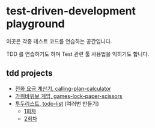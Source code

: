 # test-driven-development playground

이곳은 각종 테스트 코드를 연습하는 공간입니다.

TDD 를 연습하기도 하며 Test 관련 툴 사용법을 익히기도 합니다.

## tdd projects

- [전화 요금 계산기, calling-plan-calculator](#)
- [가위바위보 게임, games-lock-paper-scissors](https://github.com/my-research/test-driven-development/tree/master/games-lock-paper-scissors)
- [투두리스트, todo-list](https://github.com/my-research/test-driven-development/tree/master/todo-list) (여러번 만들기)
  - [1회차](https://github.com/my-research/test-driven-development/tree/master/todo-list/todo-1)
  - [2회차](#)


